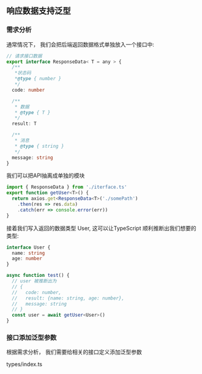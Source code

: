 ## 响应数据支持泛型

### 需求分析

通常情况下， 我们会把后端返回数据格式单独放入一个接口中:
```ts
// 请求接口数据
export interface ResponseData< T = any > {
  /**
   *状态码
   *@type { number } 
   */
  code: number

  /**
   * 数据
   * @type { T }
   */
  result: T

  /**
   * 消息
   * @type { string }
   */
  message: string
}
```
我们可以把API抽离成单独的模块
```ts
import { ResponseData } from './iterface.ts'
export function getUser<T>() {
  return axios.get<ResponseData<T>('./somePath')
    .then(res => res.data)
    .catch(err => console.error(err))
}
```
接着我们写入返回的数据类型 User, 这可以让TypeScript 顺利推断出我们想要的类型:
```ts
interface User {
  name: string
  age: number
}

async function test() {
  // user 被推断出为
  // {
  //   code: number,
  //   result: {name: string, age: number},
  //   message: string
  // }
  const user = await getUser<User>()
}
```
### 接口添加泛型参数

根据需求分析， 我们需要给相关的接口定义添加泛型参数

types/index.ts

```ts

```

##
